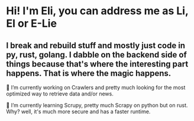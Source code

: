 # Hi! I'm Eli, you can address me as Li, El or E-Lie 
## I break and rebuild stuff and mostly just code in py, rust, golang. I dabble on the backend side of things because that's where the interesting part happens. That is where the magic happens.

<!-- -->

🔭 I’m currently working on Crawlers and pretty much looking for the most optimized way to retrieve data and/or news.

 🌱 I’m currently learning Scrupy, pretty much Scrapy on python but on rust. Why? well, it's much more secure and has a faster runtime.
<!---- 👯 I’m looking to collaborate on ...
- 🤔 I’m looking for help with ...
- 💬 Ask me about ...
- 📫 How to reach me: ...
- 😄 Pronouns: ...
- ⚡ Fun fact: ... -->

